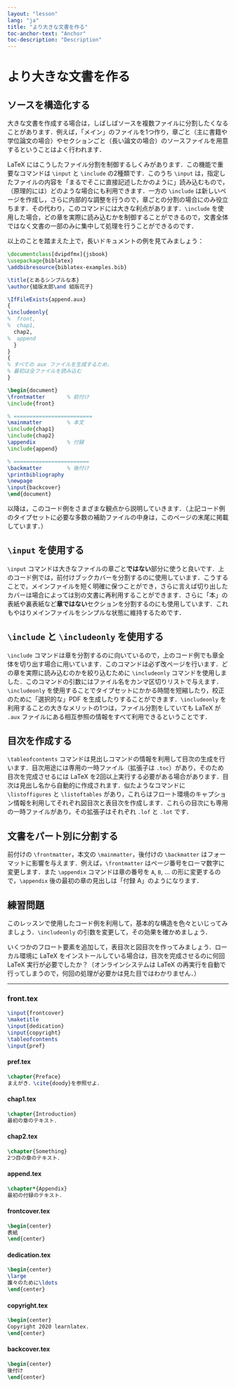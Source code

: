 ```yaml
---
layout: "lesson"
lang: "ja"
title: "より大きな文書を作る"
toc-anchor-text: "Anchor"
toc-description: "Description"
---
```


# より大きな文書を作る

<script>
preincludes = {
 "pre0": {
    "pre1": "front.tex",
    "pre2": "pref.tex",
    "pre3": "chap1.tex",
    "pre4": "chap2.tex",
    "pre5": "append.tex",
    "pre6": "frontcover.tex",
    "pre7": "dedication.tex",
    "pre8": "copyright.tex",
    "pre9": "backcover.tex",
   }
}
</script>

## ソースを構造化する

大きな文書を作成する場合は，しばしばソースを複数ファイルに分割したくなることがあります．例えば，「メイン」のファイルを1つ作り，章ごと（主に書籍や学位論文の場合）やセクションごと（長い論文の場合）のソースファイルを用意するということはよく行われます．

LaTeX にはこうしたファイル分割を制御するしくみがあります．この機能で重要なコマンドは `\input` と `\include` の2種類です．このうち `\input` は，指定したファイルの内容を「まるでそこに直接記述したかのように」読み込むもので，（原理的には）どのような場合にも利用できます．一方の `\include` は新しいページを作成し，さらに内部的な調整を行うので，章ごとの分割の場合にのみ役立ちます．その代わり，このコマンドには大きな利点があります．`\include` を使用した場合，どの章を実際に読み込むかを制御することができるので，文書全体ではなく文書の一部のみに集中して処理を行うことができるのです．

以上のことを踏まえた上で，長いドキュメントの例を見てみましょう：

<!-- pre0 {% raw %} -->
```latex
\documentclass[dvipdfmx]{jsbook}
\usepackage{biblatex}
\addbibresource{biblatex-examples.bib}

\title{とあるシンプルな本}
\author{組版太郎\and 組版花子}

\IfFileExists{append.aux}
{
\includeonly{
%  front,
%  chap1,
  chap2,
%  append
  }
}
{
% すべての aux ファイルを生成するため，
% 最初は全ファイルを読み込む
}

\begin{document}
\frontmatter       % 前付け
\include{front}

% =========================
\mainmatter        % 本文
\include{chap1}
\include{chap2}
\appendix          % 付録
\include{append}

% ========================
\backmatter        % 後付け
\printbibliography
\newpage
\input{backcover}
\end{document}
```
<!-- {% endraw %} -->

以降は，このコード例をさまざまな観点から説明していきます．（上記コード例のタイプセットに必要な多数の補助ファイルの中身は，このページの末尾に掲載しています．）

## `\input` を使用する

`\input` コマンドは大きなファイルの章ごと**ではない**部分に使うと良いです．上のコード例では，前付けブックカバーを分割するのに使用しています．こうすることで，メインファイルを短く明確に保つことができ，さらに言えば切り出したカバーは場合によっては別の文書に再利用することができます．さらに「本」の表紙や裏表紙など**章ではない**セクションを分割するのにも使用しています．これもやはりメインファイルをシンプルな状態に維持するためです．

## `\include` と `\includeonly` を使用する

`\include` コマンドは章を分割するのに向いているので，上のコード例でも章全体を切り出す場合に用いています．このコマンドは必ず改ページを行います．どの章を実際に読み込むのかを絞り込むために `\includeonly` コマンドを使用しました．このコマンドの引数にはファイル名をカンマ区切りリストで与えます．`\includeonly` を使用することでタイプセットにかかる時間を短縮したり，校正のために「選択的な」PDF を生成したりすることができます．`\includeonly` を利用することの大きなメリットの1つは，ファイル分割をしていても LaTeX が `.aux` ファイルにある相互参照の情報をすべて利用できるということです．

## 目次を作成する

`\tableofcontents` コマンドは見出しコマンドの情報を利用して目次の生成を行います．目次用途には専用の一時ファイル（拡張子は `.toc`）があり，そのため目次を完成させるには LaTeX を2回以上実行する必要がある場合があります．目次は見出し名から自動的に作成されます．似たようなコマンドに `\listoffigures` と `\listoftables` があり，これらはフロート環境のキャプション情報を利用してそれぞれ図目次と表目次を作成します．これらの目次にも専用の一時ファイルがあり，その拡張子はそれぞれ `.lof` と `.lot` です．

## 文書をパート別に分割する

前付けの `\frontmatter`，本文の `\mainmatter`，後付けの `\backmatter` はフォーマットに影響を与えます．例えば，`\frontmatter` はページ番号をローマ数字に変更します．また `\appendix` コマンドは章の番号を `A`, `B`, ... の形に変更するので，`\appendix` 後の最初の章の見出しは「付録 A」のようになります．

## 練習問題

このレッスンで使用したコード例を利用して，基本的な構造を色々といじってみましょう．`\includeonly` の引数を変更して，その効果を確かめましょう．

いくつかのフロート要素を追加して，表目次と図目次を作ってみましょう．ローカル環境に LaTeX をインストールしている場合は，目次を完成させるのに何回 LaTeX 実行が必要でしたか？（オンラインシステムは LaTeX の再実行を自動で行ってしまうので，何回の処理が必要かは見た目ではわかりません．）

----

### front.tex
<!-- pre1 {% raw %} -->
```latex
\input{frontcover}
\maketitle
\input{dedication}
\input{copyright}
\tableofcontents
\input{pref}
```

#### pref.tex
<!-- pre2 {% raw %} -->
```latex
\chapter{Preface}
まえがき．\cite{doody}を参照せよ．
```
<!-- {% endraw %} -->

#### chap1.tex
<!-- pre3 {% raw %} -->
```latex
\chapter{Introduction}
最初の章のテキスト．
```
<!-- {% endraw %} -->

#### chap2.tex
<!-- pre4 {% raw %} -->
```latex
\chapter{Something}
2つ目の章のテキスト．
```
<!-- {% endraw %} -->

####  append.tex
<!-- pre5 {% raw %} -->
```latex
\chapter*{Appendix}
最初の付録のテキスト．
```
<!-- {% endraw %} -->

#### frontcover.tex
<!-- pre6 {% raw %} -->
```latex
\begin{center}
表紙
\end{center}
```
<!-- {% endraw %} -->

#### dedication.tex
<!-- pre7 {% raw %} -->
```latex
\begin{center}
\large
誰々のために\ldots
\end{center}
```
<!-- {% endraw %} -->

#### copyright.tex
<!-- pre8 {% raw %} -->
```latex
\begin{center}
Copyright 2020 learnlatex.
\end{center}
```
<!-- {% endraw %} -->

#### backcover.tex
<!-- pre9 {% raw %} -->
```latex
\begin{center}
後付け
\end{center}
```
<!-- {% endraw %} -->
